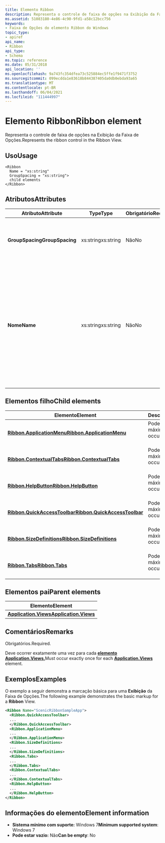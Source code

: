 ```yaml
---
title: Elemento Ribbon
description: Representa o controle de faixa de opções na Exibição da Faixa de Opções.
ms.assetid: 51083180-4e86-4c90-9fd1-a58c12bcc756
keywords:
- Faixa de Opções do elemento Ribbon do Windows
topic_type:
- apiref
api_name:
- Ribbon
api_type:
- Schema
ms.topic: reference
ms.date: 05/31/2018
api_location: ''
ms.openlocfilehash: 9a743fc354dfea73c525884ec5ffe1f9471f3752
ms.sourcegitcommit: 099ecdda1e83618b844387405da0db0ebda93a65
ms.translationtype: MT
ms.contentlocale: pt-BR
ms.lasthandoff: 06/04/2021
ms.locfileid: "111444997"
---
```

# <a name="ribbon-element"></a><span data-ttu-id="07f0d-104">Elemento Ribbon</span><span class="sxs-lookup"><span data-stu-id="07f0d-104">Ribbon element</span></span>

<span data-ttu-id="07f0d-105">Representa o controle de faixa de opções na Exibição da Faixa de Opções.</span><span class="sxs-lookup"><span data-stu-id="07f0d-105">Represents the ribbon control in the Ribbon View.</span></span>

## <a name="usage"></a><span data-ttu-id="07f0d-106">Uso</span><span class="sxs-lookup"><span data-stu-id="07f0d-106">Usage</span></span>

``` syntax
<Ribbon
  Name = "xs:string"
  GroupSpacing = "xs:string">
  child elements
</Ribbon>
```

## <a name="attributes"></a><span data-ttu-id="07f0d-107">Atributos</span><span class="sxs-lookup"><span data-stu-id="07f0d-107">Attributes</span></span>



<table>
<colgroup>
<col style="width: 25%" />
<col style="width: 25%" />
<col style="width: 25%" />
<col style="width: 25%" />
</colgroup>
<thead>
<tr class="header">
<th><span data-ttu-id="07f0d-108">Atributo</span><span class="sxs-lookup"><span data-stu-id="07f0d-108">Attribute</span></span></th>
<th><span data-ttu-id="07f0d-109">Type</span><span class="sxs-lookup"><span data-stu-id="07f0d-109">Type</span></span></th>
<th><span data-ttu-id="07f0d-110">Obrigatório</span><span class="sxs-lookup"><span data-stu-id="07f0d-110">Required</span></span></th>
<th><span data-ttu-id="07f0d-111">Descrição</span><span class="sxs-lookup"><span data-stu-id="07f0d-111">Description</span></span></th>
</tr>
</thead>
<tbody>
<tr class="odd">
<td><span data-ttu-id="07f0d-112"><strong>GroupSpacing</strong></span><span class="sxs-lookup"><span data-stu-id="07f0d-112"><strong>GroupSpacing</strong></span></span><br/></td>
<td><span data-ttu-id="07f0d-113">xs:string</span><span class="sxs-lookup"><span data-stu-id="07f0d-113">xs:string</span></span><br/></td>
<td><span data-ttu-id="07f0d-114">Não</span><span class="sxs-lookup"><span data-stu-id="07f0d-114">No</span></span><br/></td>
<td><span data-ttu-id="07f0d-115"><dt><span></span><span></span><strong></strong> (Pequeno)</span><span class="sxs-lookup"><span data-stu-id="07f0d-115"><dt><span></span><span></span><strong></strong> (Small)</span></span><br/> </dt> <dd> <span data-ttu-id="07f0d-116">Padrão.</span><span class="sxs-lookup"><span data-stu-id="07f0d-116">Default.</span></span> <br/> </dd> <span data-ttu-id="07f0d-117"><dt><span></span><span></span><strong></strong> (Médio)</span><span class="sxs-lookup"><span data-stu-id="07f0d-117"><dt><span></span><span></span><strong></strong> (Medium)</span></span><br/> </dt> <dd></dd> <span data-ttu-id="07f0d-118"><dt><span></span><span></span><strong></strong> (Grande)</span><span class="sxs-lookup"><span data-stu-id="07f0d-118"><dt><span></span><span></span><strong></strong> (Large)</span></span><br/> </dt> <dd></dd> </dl></td>
</tr>
<tr class="even">
<td><span data-ttu-id="07f0d-119"><strong>Nome</strong></span><span class="sxs-lookup"><span data-stu-id="07f0d-119"><strong>Name</strong></span></span><br/></td>
<td><span data-ttu-id="07f0d-120">xs:string</span><span class="sxs-lookup"><span data-stu-id="07f0d-120">xs:string</span></span><br/></td>
<td><span data-ttu-id="07f0d-121">Não</span><span class="sxs-lookup"><span data-stu-id="07f0d-121">No</span></span><br/></td>
<td><span data-ttu-id="07f0d-122">Usado para anotar o elemento de comando.</span><span class="sxs-lookup"><span data-stu-id="07f0d-122">Used to annotate the command element.</span></span><br/> <br/><span data-ttu-id="07f0d-123">
<dt><span></span><span></span><strong></strong> (xs:string)</span><span class="sxs-lookup"><span data-stu-id="07f0d-123">
<dt><span></span><span></span><strong></strong> (xs:string)</span></span><br/> </dt> <dd> <span data-ttu-id="07f0d-124">Qualquer sequência de zero ou mais caracteres.</span><span class="sxs-lookup"><span data-stu-id="07f0d-124">Any sequence of zero or more characters.</span></span><br/> <span data-ttu-id="07f0d-125">O comprimento máximo não ébounded.</span><span class="sxs-lookup"><span data-stu-id="07f0d-125">The maximum length is unbounded.</span></span><br/> </dd> </dl></td>
</tr>
</tbody>
</table>



## <a name="child-elements"></a><span data-ttu-id="07f0d-126">Elementos filho</span><span class="sxs-lookup"><span data-stu-id="07f0d-126">Child elements</span></span>



| <span data-ttu-id="07f0d-127">Elemento</span><span class="sxs-lookup"><span data-stu-id="07f0d-127">Element</span></span>                                                                                         | <span data-ttu-id="07f0d-128">Descrição</span><span class="sxs-lookup"><span data-stu-id="07f0d-128">Description</span></span>                                   |
|-------------------------------------------------------------------------------------------------|-----------------------------------------------|
| [<span data-ttu-id="07f0d-129">**Ribbon.ApplicationMenu**</span><span class="sxs-lookup"><span data-stu-id="07f0d-129">**Ribbon.ApplicationMenu**</span></span>](windowsribbon-element-ribbon-applicationmenu.md)<br/>       | <span data-ttu-id="07f0d-130">Pode ocorrer no máximo uma vez</span><span class="sxs-lookup"><span data-stu-id="07f0d-130">May occur at most once</span></span><br/> <br/> |
| [<span data-ttu-id="07f0d-131">**Ribbon.ContextualTabs**</span><span class="sxs-lookup"><span data-stu-id="07f0d-131">**Ribbon.ContextualTabs**</span></span>](windowsribbon-element-ribbon-contextualtabs.md)<br/>         | <span data-ttu-id="07f0d-132">Pode ocorrer no máximo uma vez</span><span class="sxs-lookup"><span data-stu-id="07f0d-132">May occur at most once</span></span><br/> <br/> |
| [<span data-ttu-id="07f0d-133">**Ribbon.HelpButton**</span><span class="sxs-lookup"><span data-stu-id="07f0d-133">**Ribbon.HelpButton**</span></span>](windowsribbon-element-ribbon-helpbutton.md)<br/>                 | <span data-ttu-id="07f0d-134">Pode ocorrer no máximo uma vez</span><span class="sxs-lookup"><span data-stu-id="07f0d-134">May occur at most once</span></span><br/> <br/> |
| [<span data-ttu-id="07f0d-135">**Ribbon.QuickAccessToolbar**</span><span class="sxs-lookup"><span data-stu-id="07f0d-135">**Ribbon.QuickAccessToolbar**</span></span>](windowsribbon-element-ribbon-quickaccesstoolbar.md)<br/> | <span data-ttu-id="07f0d-136">Pode ocorrer no máximo uma vez</span><span class="sxs-lookup"><span data-stu-id="07f0d-136">May occur at most once</span></span><br/> <br/> |
| [<span data-ttu-id="07f0d-137">**Ribbon.SizeDefinitions**</span><span class="sxs-lookup"><span data-stu-id="07f0d-137">**Ribbon.SizeDefinitions**</span></span>](windowsribbon-element-ribbon-sizedefinitions.md)<br/>       | <span data-ttu-id="07f0d-138">Pode ocorrer no máximo uma vez</span><span class="sxs-lookup"><span data-stu-id="07f0d-138">May occur at most once</span></span><br/> <br/> |
| [<span data-ttu-id="07f0d-139">**Ribbon.Tabs**</span><span class="sxs-lookup"><span data-stu-id="07f0d-139">**Ribbon.Tabs**</span></span>](windowsribbon-element-ribbon-tabs.md)<br/>                             | <span data-ttu-id="07f0d-140">Pode ocorrer no máximo uma vez</span><span class="sxs-lookup"><span data-stu-id="07f0d-140">May occur at most once</span></span><br/> <br/> |



## <a name="parent-elements"></a><span data-ttu-id="07f0d-141">Elementos pai</span><span class="sxs-lookup"><span data-stu-id="07f0d-141">Parent elements</span></span>



| <span data-ttu-id="07f0d-142">Elemento</span><span class="sxs-lookup"><span data-stu-id="07f0d-142">Element</span></span>                                                                         |
|---------------------------------------------------------------------------------|
| [<span data-ttu-id="07f0d-143">**Application.Views**</span><span class="sxs-lookup"><span data-stu-id="07f0d-143">**Application.Views**</span></span>](windowsribbon-element-application-views.md)<br/> |



## <a name="remarks"></a><span data-ttu-id="07f0d-144">Comentários</span><span class="sxs-lookup"><span data-stu-id="07f0d-144">Remarks</span></span>

<span data-ttu-id="07f0d-145">Obrigatórios.</span><span class="sxs-lookup"><span data-stu-id="07f0d-145">Required.</span></span>

<span data-ttu-id="07f0d-146">Deve ocorrer exatamente uma vez para cada [**elemento Application.Views.**](windowsribbon-element-application-views.md)</span><span class="sxs-lookup"><span data-stu-id="07f0d-146">Must occur exactly once for each [**Application.Views**](windowsribbon-element-application-views.md) element.</span></span>

## <a name="examples"></a><span data-ttu-id="07f0d-147">Exemplos</span><span class="sxs-lookup"><span data-stu-id="07f0d-147">Examples</span></span>

<span data-ttu-id="07f0d-148">O exemplo a seguir demonstra a marcação básica para uma **Exibição** da Faixa de Opções.</span><span class="sxs-lookup"><span data-stu-id="07f0d-148">The following example demonstrates the basic markup for a **Ribbon** View.</span></span>


```XML
<Ribbon Name="ScenicRibbonSampleApp">
  <Ribbon.QuickAccessToolbar>
  ...
  </Ribbon.QuickAccessToolbar>
  <Ribbon.ApplicationMenu>
  ...
  </Ribbon.ApplicationMenu>
  <Ribbon.SizeDefinitions>
  ...
  </Ribbon.SizeDefinitions>
  <Ribbon.Tabs>
  ...
  </Ribbon.Tabs>
  <Ribbon.ContextualTabs>
  ...
  </Ribbon.ContextualTabs>
  <Ribbon.HelpButton>
  ...
  </Ribbon.HelpButton>
</Ribbon>
```



## <a name="element-information"></a><span data-ttu-id="07f0d-149">Informações do elemento</span><span class="sxs-lookup"><span data-stu-id="07f0d-149">Element information</span></span>




* <span data-ttu-id="07f0d-150">**Sistema mínimo com suporte:** Windows 7</span><span class="sxs-lookup"><span data-stu-id="07f0d-150">**Minimum supported system**: Windows 7</span></span>
* <span data-ttu-id="07f0d-151">**Pode estar vazio:** Não</span><span class="sxs-lookup"><span data-stu-id="07f0d-151">**Can be empty**: No</span></span>



 

 





